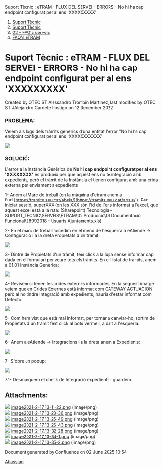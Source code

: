 Suport Tècnic : eTRAM - FLUX DEL SERVEI - ERRORS - No hi ha cap endpoint configurat per al ens 'XXXXXXXXX'  

1.  [Suport Tècnic](index.md)
2.  [Suport Tècnic](13893782.md)
3.  [02 - FAQ's serveis](26313393.md)
4.  [FAQ's eTRAM](28705567.md)

Suport Tècnic : eTRAM - FLUX DEL SERVEI - ERRORS - No hi ha cap endpoint configurat per al ens 'XXXXXXXXX'
==========================================================================================================

Created by OTEC ST Alessandro Trombin Martinez, last modified by OTEC ST JAlejandro Cardete Postigo on 12 December 2022

### PROBLEMA:

Veiem als logs dels tràmits genèrics d'una entitat l'error "No hi ha cap endpoint configurat per al ens 'XXXXXXXXXXX'

![](attachments/41521539/41521540.png)

### SOLUCIÓ:

L'error a la Instància Genèrica de **No hi cap endpoint configurat per al ens 'XXXXXXXX'** és produeix per que aquest ens no té integració amb expedients, però el tràmit de la Instància el tienen configurat amb una crida externa per enviament a expedients

1- Anem al Marc de treball (en la màquina d'etram anem a l'url [https://tramits.seu.cat/absis/](https://tramits.seu.cat/absis/)). Per iniciar sessió, superXXX (on les XXX són l'id de l'ens informat a l'excel, que aquest excel està a la ruta: (Sharepoint) Tecnologia - SUPORT\_TECNIC\\SERVEIS\\ETRAM\\02 Producció\\01 Documentació Funcional\\28092018 - Usuaris Ajuntaments.xls)

2- En el marc de treball accedim en el menú de l'esquerra a eAtiende → Configuració i a la dreta Propietats d'un tràmit:

![](attachments/41521539/41521541.png)

3- Dintre de Propietats d'un tràmit, fem click a la lupa sense informar cap dada en el formulari per veure tots els tràmits. En el llistat de tràmits, anem a 01.01 Instància Genèrica:

![](attachments/41521539/41521542.png)

4- Revisem si tenen les crides externes informades. En la següent imatge veiem que en Crides Externes està informat com GATEWAY ACTUACION però al no tindre integració amb expedients, hauria d'estar informat com Defecto: 

![](attachments/41521539/41521543.png)

5- Com hem vist que està mal informat, per tornar a canviar-ho, sortim de Propietats d'un tràmit fent click al botó vermell, a dalt a l'esquerra:

![](attachments/41521539/41521545.png)

6- Anem a eAtiende → Integracions i a la dreta anem a Expedients:

![](attachments/41521539/41521546.png)

7- S'obre un popup:

![](attachments/41521539/41521547.png)

7.1- Desmarquem el check de Integració expedients i guardem.

  

Attachments:
------------

![](images/icons/bullet_blue.gif) [image2021-2-17\_13-11-22.png](attachments/41521539/41521540.png) (image/png)  
![](images/icons/bullet_blue.gif) [image2021-2-17\_13-23-36.png](attachments/41521539/41521541.png) (image/png)  
![](images/icons/bullet_blue.gif) [image2021-2-17\_13-25-49.png](attachments/41521539/41521542.png) (image/png)  
![](images/icons/bullet_blue.gif) [image2021-2-17\_13-26-43.png](attachments/41521539/41521543.png) (image/png)  
![](images/icons/bullet_blue.gif) [image2021-2-17\_13-32-28.png](attachments/41521539/41521545.png) (image/png)  
![](images/icons/bullet_blue.gif) [image2021-2-17\_13-34-1.png](attachments/41521539/41521546.png) (image/png)  
![](images/icons/bullet_blue.gif) [image2021-2-17\_13-35-2.png](attachments/41521539/41521547.png) (image/png)  

Document generated by Confluence on 02 June 2025 10:54

[Atlassian](http://www.atlassian.com/)